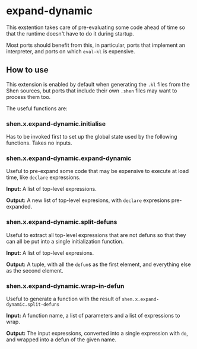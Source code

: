# expand-dynamic

This exstention takes care of pre-evaluating some code ahead of
time so that the runtime doesn't have to do it during startup.

Most ports should benefit from this, in particular, ports that
implement an interpreter, and ports on which `eval-kl` is expensive.

## How to use

This extension is enabled by default when generating the `.kl` files
from the Shen sources, but ports that include their own `.shen` files
may want to process them too.

The useful functions are:

### shen.x.expand-dynamic.initialise

Has to be invoked first to set up the global state used by the following
functions. Takes no inputs.

### shen.x.expand-dynamic.expand-dynamic

Useful to pre-expand some code that may be expensive to execute
at load time, like `declare` expressions.

**Input:** A list of top-level expressions.

**Output:** A new list of top-level expresions, with `declare`
expresions pre-expanded.

### shen.x.expand-dynamic.split-defuns

Useful to extract all top-level expressions that are not defuns
so that they can all be put into a single initialization function.

**Input:** A list of top-level expresions.

**Output:** A tuple, with all the `defun`s as the first element,
and everything else as the second element.

### shen.x.expand-dynamic.wrap-in-defun

Useful to generate a function with the result of
`shen.x.expand-dynamic.split-defuns`

**Input:** A function name, a list of parameters and a list of expressions
to wrap.

**Output:** The input expressions, converted into a single expression with `do`,
and wrapped into a defun of the given name.
